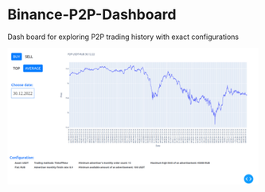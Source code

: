# Binance-P2P-Dashboard
Dash board for exploring P2P trading history with exact configurations

![](images/dashboard.png)

